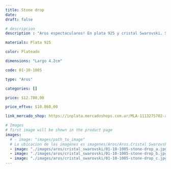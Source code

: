 ```yaml
---
title: Stone drop
date: 
draft: false

# descripcion
description : "Aros espectaculares! En plata 925 y cristal Swarovski. Simplemente bellísimos."

materials: Plata 925

color: Plateado

dimensions: "Largo 4.2cm"

code: 01-10-1005

type: "Aros"

categories: []

price: $12.780,00

price_eftvo: $10.860,00

link_mercado_shop: https://inplata.mercadoshops.com.ar/MLA-1113275702-aros-plata-925-stone-drop-_JM

# Images
# first image will be shown in the product page
images:
  # - image: "images/path_to_image"
  # La ubicacion de las imagenes es imagenes/Aros/Aros.Cristal Swarovski/01-10-1005-stone-drop
  - image: "./images/aros/cristal_swarovski/01-10-1005-stone-drop_a.jpg"
  - image: "./images/aros/cristal_swarovski/01-10-1005-stone-drop_b.jpg"
  - image: "./images/aros/cristal_swarovski/01-10-1005-stone-drop_c.jpg"
---
```

